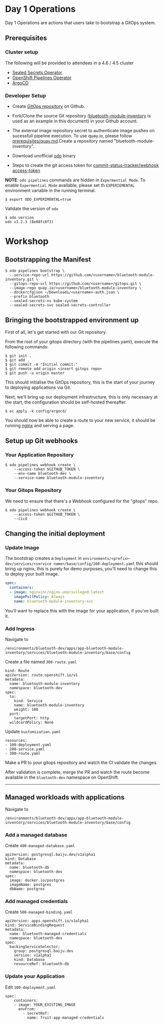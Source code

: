 # Day 1 Operations

Day 1 Operations are actions that users take to bootstrap a GitOps system.  

## Prerequisites

### Cluster setup

The following will be provided to attendees in a 4.6 / 4.5 cluster

* [Sealed Secrets Operator](prerequisites/sealed_secrets.md)
* [OpenShift Pipelines Operator](prerequisites/tekton_operator.md)
* [ArgoCD](prerequisites/argocd.md)


### Developer Setup

* Create [GitOps repository](prerequisites/gitops_repo.md) on Github.

* Fork/Clone the source Git repository ([bluetooth-module-inventory](prerequisites/service_repo.md) is used as an example in this document) in your Github account.

* The external image repository secret to authenticate image pushes on sucessfull pipeline execution. To use quay.io, please follow [prerequisites/quay.md](prerequisites/quay.md).Create a repository named 
"bluetooth-module-inventory".

* Download unofficial [odo](../../commands/bin) binary

* Steps to create the git access token for [commit-status-tracker/webhook access-token](prerequisites/git_access_token_steps.md)


**NOTE**: `odo pipelines` commands are hidden in `Expermential Mode`.  To enable `Expermential Mode` available, please set th `EXPERIEMENTAL` environment variable in the running terminal.
```shell
$ export ODO_EXPERIMENTAL=true
```

Validate the version of `odo`

```
$ odo version
odo v1.2.3 (8e08fc8f3)
```


# Workshop

## Bootstrapping the Manifest

```shell
$ odo pipelines bootstrap \
  --service-repo-url https://github.com/<username>/bluetooth-module-inventory.git \
  --gitops-repo-url https://github.com/<username>/gitops.git \
  --image-repo quay.io/<username>/bluetooth-module-inventory \
  --dockercfgjson ~/Downloads/<username>-auth.json \
  --prefix bluetooth
  --sealed-secrets-ns kube-system
  --sealed-secrets-svc sealed-secrets-controller
```


## Bringing the bootstrapped environment up

First of all, let's get started with our Git repository.

From the root of your gitops directory (with the pipelines.yaml), execute the
following commands:

```shell
$ git init .
$ git add .
$ git commit -m "Initial commit."
$ git remote add origin <insert gitops repo>
$ git push -u origin master
```

This should initialise the GitOps repository, this is the start of your journey
to deploying applications via Git.

Next, we'll bring up our deployment infrastructure, this is only necessary at the
start, the configuration should be self-hosted thereafter.

```shell
$ oc apply -k config/argocd/
```

You should now be able to create a route to your new service, it should be
running [nginx](https://nginx.org/) and serving a page.


## Setup up Git webhooks

### Your Application Repository


```shell
$ odo pipelines webhook create \
    --access-token $GITHUB_TOKEN \ 
    --env-name bluetooth-dev \
    --service-name bluetooth-module-inventory
```

### Your Gitops Repository

We need to ensure that there's a Webhook configured for
the "gitops" repo.

```shell
$ odo pipelines webhook create \
    --access-token $GITHUB_TOKEN \
    --cicd
```


## Changing the initial deployment

### Update Image

The bootstrap creates a `Deployment` in `environments/<prefix>-dev/services/<service name>/base/config/100-deployment.yaml` this should bring up nginx, this is purely for demo purposes, you'll need to change this to deploy your built image.

```yaml
spec:
  containers:
  - image: nginxinc/nginx-unprivileged:latest
    imagePullPolicy: Always
    name: bluetooth-module-inventory-svc
```

You'll want to replace this with the image for your application, if you've built
it.

### Add Ingress

Navigate to 

```
/environments/bluetooth-dev/apps/app-bluetooth-module-inventory/services/bluetooth-module-inventory/base/config
```

Create a file named `300-route.yaml`

```
kind: Route
apiVersion: route.openshift.io/v1
metadata:
  name: bluetooth-module-inventory
  namespace: bluetooth-dev
spec:
  to:
    kind: Service
    name: bluetooth-module-inventory
    weight: 100
  port:
    targetPort: http
  wildcardPolicy: None
```

Update `kustomization.yaml`

```
resources:
- 100-deployment.yaml
- 200-service.yaml
- 300-route.yaml
```

Make a PR to your gitops repository and watch the CI validate the changes.

After validation is complete, merge the PR and watch the route become available in the `bluetooth-dev` namespace on OpenShift.

----

## Managed workloads with applications


Navigate to 

```
/environments/bluetooth-dev/apps/app-bluetooth-module-inventory/services/bluetooth-module-inventory/base/config
```

### Add a managed database

Create `400-managed-database.yaml`

```
apiVersion: postgresql.baiju.dev/v1alpha1
kind: Database
metadata:
  name: bluetooth-db
  namespace: bluetooth-dev
spec:
  image: docker.io/postgres
  imageName: postgres
  dbName: postgres
```

### Add managed credentials

Create `500-managed-binding.yaml`

```
apiVersion: apps.openshift.io/v1alpha1
kind: ServiceBindingRequest
metadata:
  name: bluetooth-managed-credentials
  namespace: bluetooth-dev
spec:
  backingServiceSelector:
    group: postgresql.baiju.dev
    version: v1alpha1
    kind: Database
    resourceRef: bluetooth-db
```

### Update your Application

Edit `100-deployment.yaml`


```
spec:
    containers:
    - image: YOUR_EXISTING_IMAGE
      envFrom:
        - secretRef:
          name: fruit-app-managed-credentials
```
